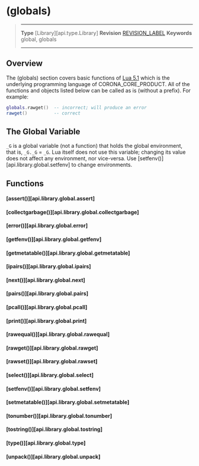 # (globals)

> --------------------- ------------------------------------------------------------------------------------------
> __Type__              [Library][api.type.Library]
> __Revision__          [REVISION_LABEL](REVISION_URL)
> __Keywords__          global, globals
> --------------------- ------------------------------------------------------------------------------------------

## Overview

The (globals) section covers basic functions of [Lua 5.1](http://www.lua.org/) which is the underlying programming language of CORONA_CORE_PRODUCT. All of the functions and objects listed below can be called as is (without&nbsp;a&nbsp;prefix). For example:

``````lua
globals.rawget()  -- incorrect; will produce an error
rawget()          -- correct
``````

## The Global Variable

`_G` is a global variable (not a function) that holds the global environment, that is, `_G._G` = `_G`. Lua itself does not use this variable; changing its value does not affect any environment, nor <nobr>vice-versa.</nobr> Use [setfenv()][api.library.global.setfenv] to change environments.


## Functions

#### [assert()][api.library.global.assert]

#### [collectgarbage()][api.library.global.collectgarbage]

#### [error()][api.library.global.error]

#### [getfenv()][api.library.global.getfenv]

#### [getmetatable()][api.library.global.getmetatable]

#### [ipairs()][api.library.global.ipairs]

#### [next()][api.library.global.next]

#### [pairs()][api.library.global.pairs]

#### [pcall()][api.library.global.pcall]

#### [print()][api.library.global.print]

#### [rawequal()][api.library.global.rawequal]

#### [rawget()][api.library.global.rawget]

#### [rawset()][api.library.global.rawset]

#### [select()][api.library.global.select]

#### [setfenv()][api.library.global.setfenv]

#### [setmetatable()][api.library.global.setmetatable]

#### [tonumber()][api.library.global.tonumber]

#### [tostring()][api.library.global.tostring]

#### [type()][api.library.global.type]

#### [unpack()][api.library.global.unpack]
